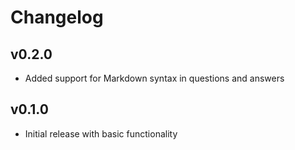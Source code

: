 # Changelog

## v0.2.0

* Added support for Markdown syntax in questions and answers

## v0.1.0

* Initial release with basic functionality
